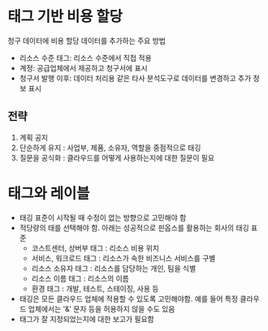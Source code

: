 # 태그 기반 비용 할당

  청구 데이터에 비용 할당 데이터를 추가하는 주요 방법

- 리소스 수준 태그: 리소스 수준에서 직접 적용
- 계정: 공급업체에서 제공하고 청구서에 표시
- 청구서 발행 이후: 데이터 처리용 같은 타사 분석도구로 데이터를 변경하고 추가 정보 표시

## 전략

1. 계획 공지
2. 단순하게 유지 : 사업부, 제품, 소유자, 역할을 중점적으로 태깅
3. 질문을 공식화 : 클라우드를 어떻게 사용하는지에 대한 질문이 필요

# 태그와 레이블

- 태깅 표준이 시작될 때 수정이 없는 방향으로 고민해야 함
- 적당량의 태를 선택해야 함. 아래는 성공적으로 핀옵스를 활용하는 회사의 태깅 표준
  - 코스트센터, 상버부 태그 : 리소스 비용 위치
  - 서비스, 워크로드 태그 : 리소스가 속한 비즈니스 서비스를 구별
  - 리소스 소유자 태그 : 리소스를 담당하는 개인, 팀을 식별
  - 리소스 이름 태그 : 리소스의 이름
  - 환경 태그 : 개발, 테스트, 스테이징, 사용 등
- 태깅은 모든 클라우드 업체에 적용할 수 있도록 고민해야함. 예를 들어 특정 클라우드 업체에서는 '&' 문자 등을 허용하지 않을 수도 있음
- 태그가 잘 지정되었는지에 대한 보고가 필요함
